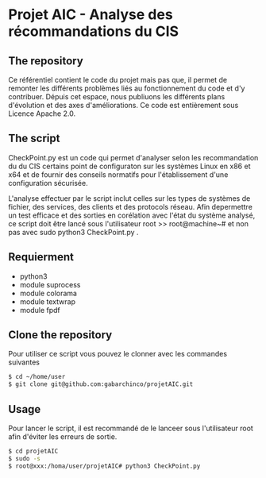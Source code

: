 # Projet AIC - Analyse des récommandations du CIS

## The repository 

Ce référentiel contient le code du projet mais pas que, il permet de remonter les différents problèmes liés au fonctionnement du code et  d'y contribuer. Dépuis cet espace, nous publiuons les différents plans d'évolution et des axes d'améliorations. Ce code est entièrement sous Licence Apache 2.0.

## The script

CheckPoint.py est un code qui permet d'analyser selon les recommandation du du CIS certains point de configuraton sur les systèmes Linux  en x86 et x64 et de fournir des conseils normatifs pour l'établissement d'une configuration sécurisée. 

L'analyse effectuer par le script inclut celles sur les types de systèmes de fichier, des services, des clients et des protocols réseau. Afin depermettre un test efficace et des sorties en corélation avec l'état du système analysé, ce script doit être lancé sous l'utilisateur root >> root@machine~# et non pas avec sudo python3 CheckPoint.py .

## Requierment

* python3
* module suprocess
* module colorama
* module textwrap
* module fpdf

## Clone the repository

Pour utiliser ce script vous pouvez le clonner avec les commandes suivantes

```bash
$ cd ~/home/user
$ git clone git@github.com:gabarchinco/projetAIC.git
```
## Usage

Pour lancer le script, il est recommandé de le lanceer sous l'utilisateur root afin d'éviter les erreurs de sortie.

```bash
$ cd projetAIC
$ sudo -s
$ root@xxx:/homa/user/projetAIC# python3 CheckPoint.py
```


